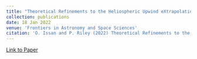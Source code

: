 ```yaml
---
title: "Theoretical Refinements to the Heliospheric Upwind eXtrapolation Technique and Application to in-situ Measurements"
collection: publications
date: 18 Jan 2022
venue: 'Frontiers in Astronomy and Space Sciences'
citation: 'O. Issan and P. Riley (2022) Theoretical Refinements to the Heliospheric Upwind eXtrapolation Technique and Application to in-situ Measurements. Front. Astron. Space Sci. 8:795323. doi: 10.3389/fspas.2021.795323'
---
```

[Link to Paper](https://www.frontiersin.org/articles/10.3389/fspas.2021.795323/full?&utm_source=Email_to_authors_&utm_medium=Email&utm_content=T1_11.5e1_author&utm_campaign=Email_publication&field=&journalName=Frontiers_in_Astronomy_and_Space_Sciences&id=795323)

